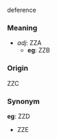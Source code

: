 deference
### Meaning
+ _adj_: ZZA
	+ __eg__: ZZB

### Origin

ZZC

### Synonym

__eg__: ZZD

+ ZZE


